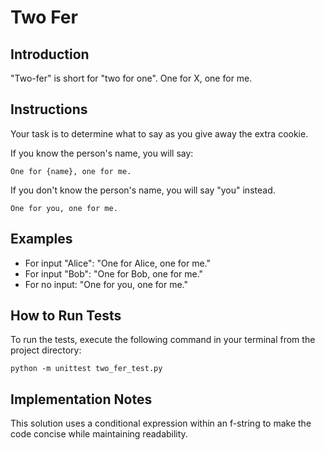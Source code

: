 # Two Fer

## Introduction
"Two-fer" is short for "two for one". One for X, one for me.

## Instructions
Your task is to determine what to say as you give away the extra cookie.

If you know the person's name, you will say:
```
One for {name}, one for me.
```

If you don't know the person's name, you will say "you" instead.
```
One for you, one for me.
```

## Examples
- For input "Alice": "One for Alice, one for me."
- For input "Bob": "One for Bob, one for me."
- For no input: "One for you, one for me."

## How to Run Tests
To run the tests, execute the following command in your terminal from the project directory:
```
python -m unittest two_fer_test.py
```

## Implementation Notes
This solution uses a conditional expression within an f-string to make the code concise while maintaining readability.
